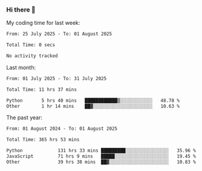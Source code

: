 ### Hi there 👋

My coding time for last week:

<!--START_SECTION:week-->

```txt
From: 25 July 2025 - To: 01 August 2025

Total Time: 0 secs

No activity tracked
```

<!--END_SECTION:week-->

Last month:

<!--START_SECTION:month-->

```txt
From: 01 July 2025 - To: 31 July 2025

Total Time: 11 hrs 37 mins

Python       5 hrs 40 mins   ████████████▒░░░░░░░░░░░░   48.78 %
Other        1 hr 14 mins    ██▓░░░░░░░░░░░░░░░░░░░░░░   10.63 %
```

<!--END_SECTION:month-->

The past year:

<!--START_SECTION:year-->

```txt
From: 01 August 2024 - To: 01 August 2025

Total Time: 365 hrs 53 mins

Python             131 hrs 33 mins █████████░░░░░░░░░░░░░░░░   35.96 %
JavaScript         71 hrs 9 mins   █████░░░░░░░░░░░░░░░░░░░░   19.45 %
Other              39 hrs 38 mins  ██▓░░░░░░░░░░░░░░░░░░░░░░   10.83 %
```

<!--END_SECTION:year-->
